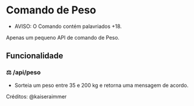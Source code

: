 # Comando de Peso
* AVISO: O Comando contém palavriados +18.

Apenas um pequeno API de comando de Peso.

## Funcionalidade

### ⚖️ /api/peso
- Sorteia um peso entre 35 e 200 kg e retorna uma mensagem de acordo.

Créditos: @kaiseraimmer
